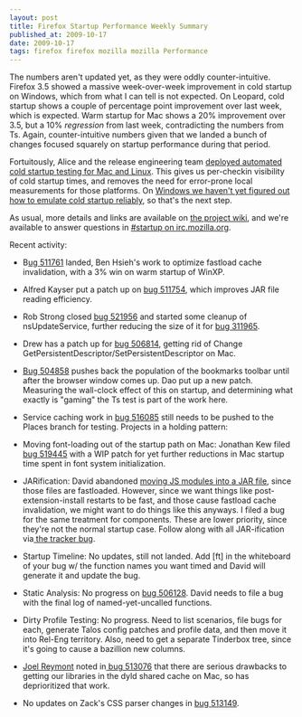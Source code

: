 ```yaml
---
layout: post
title: Firefox Startup Performance Weekly Summary
published_at: 2009-10-17
date: 2009-10-17
tags: firefox firefox mozilla mozilla Performance
---
```


The numbers aren't updated yet, as they were oddly counter-intuitive. Firefox 3.5 showed a massive week-over-week improvement in cold startup on Windows, which from what I can tell is not expected. On Leopard, cold startup shows a couple of percentage point improvement over last week, which is expected. Warm startup for Mac shows a 20% improvement over 3.5, but a 10% *regression* from last week, contradicting the numbers from Ts. Again, counter-intuitive numbers given that we landed a bunch of changes focused squarely on startup performance during that period.

Fortuitously, Alice and the release engineering team [deployed automated cold startup testing for Mac and Linux](https://bugzilla.mozilla.org/show_bug.cgi?id=510587). This gives us per-checkin visibility of cold startup times, and removes the need for error-prone local measurements for those platforms. On [Windows we haven't yet figured out how to emulate cold startup reliably](https://bugzilla.mozilla.org/show_bug.cgi?id=522807), so that's the next step.

As usual, more details and links are  available on [the  project wiki](https://wiki.mozilla.org/Firefox/Projects/Startup_Time_Improvements), and we're available to answer questions in [#startup on irc.mozilla.org](irc://irc.mozilla.org/#startup).

Recent activity:

*   B[ug   511761](https://bugzilla.mozilla.org/show_bug.cgi?id=511761) landed, Ben Hsieh's work to optimize fastload cache invalidation, with a  3% win on warm startup of WinXP.
*   Alfred Kayser put a patch up on [bug 511754](https://bugzilla.mozilla.org/show_bug.cgi?id=511754), which improves JAR file reading efficiency.
*   Rob Strong closed [bug 521956](https://bugzilla.mozilla.org/show_bug.cgi?id=521956) and started some cleanup of nsUpdateService, further reducing the size of it for [bug 311965](https://bugzilla.mozilla.org/show_bug.cgi?id=311965).
*   Drew has a patch up for [bug 506814](https://bugzilla.mozilla.org/show_bug.cgi?id=506814), getting rid of Change  GetPersistentDescriptor/SetPersistentDescriptor on Mac.
*   [Bug      504858](https://bugzilla.mozilla.org/show_bug.cgi?id=504858) pushes back the population of the bookmarks toolbar until   after   the  browser window comes up. Dao put up a new patch. Measuring  the wall-clock effect of this on startup, and determining what exactly  is "gaming" the Ts test is part of the work here.
*   Service caching work in [bug     516085](https://bugzilla.mozilla.org/show_bug.cgi?id=516085) still needs to be pushed  to  the  Places branch for testing.
Projects in a holding pattern:

*   Moving font-loading out of the startup path on Mac: Jonathan Kew  filed [bug    519445](https://bugzilla.mozilla.org/show_bug.cgi?id=519445) with a WIP patch for yet further reductions in Mac startup    time spent in font system initialization.
*   JARification: David abandoned [moving JS       modules into a JAR file](https://bugzilla.mozilla.org/show_bug.cgi?id=509755), since those files are fastloaded.      However, since we want things like post-extension-install restarts to  be     fast, and those cause fastload cache invalidation, we might want  to   do   things like this anyways. I filed a bug for the same treatment  for     components. These are lower priority, since they're not the  normal     startup case. Follow along with all JAR-ification via[ the      tracker  bug](https://bugzilla.mozilla.org/show_bug.cgi?id=513027).
*   Startup Timeline: No updates, still not landed. Add [ft] in the     whiteboard of your bug w/ the function names you want timed and David     will generate it and update the bug.
*   Static Analysis: No progress on [bug     506128](https://bugzilla.mozilla.org/show_bug.cgi?id=506128).  David needs to file a bug with the final log of     named-yet-uncalled  functions.
*   Dirty Profile Testing: No progress. Need to list scenarios, file     bugs  for each, generate Talos config patches and profile data, and then     move  it into Rel-Eng territory. Also, need to get a separate    Tinderbox  tree,  since it's going to cause a bazillion new columns.
*   [Joel     Reymont](http://wagerlabs.com/) noted in[ bug     513076](https://bugzilla.mozilla.org/show_bug.cgi?id=513076) that there are serious drawbacks to getting our libraries in     the dyld  shared cache on Mac, so has deprioritized that work.
*   No updates on Zack's CSS parser changes in [bug       513149](https://bugzilla.mozilla.org/show_bug.cgi?id=513149).